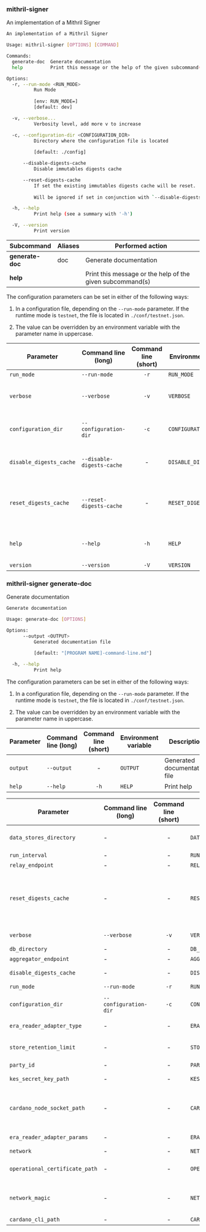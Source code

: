 
### mithril-signer

An implementation of a Mithril Signer
```bash
An implementation of a Mithril Signer

Usage: mithril-signer [OPTIONS] [COMMAND]

Commands:
  generate-doc  Generate documentation
  help          Print this message or the help of the given subcommand(s)

Options:
  -r, --run-mode <RUN_MODE>
          Run Mode
          
          [env: RUN_MODE=]
          [default: dev]

  -v, --verbose...
          Verbosity level, add more v to increase

  -c, --configuration-dir <CONFIGURATION_DIR>
          Directory where the configuration file is located
          
          [default: ./config]

      --disable-digests-cache
          Disable immutables digests cache

      --reset-digests-cache
          If set the existing immutables digests cache will be reset.
          
          Will be ignored if set in conjunction with `--disable-digests-cache`.

  -h, --help
          Print help (see a summary with '-h')

  -V, --version
          Print version

```
| Subcommand | Aliases | Performed action |
|------------|---------|------------------|
| **generate-doc** | doc | Generate documentation |
| **help** |  | Print this message or the help of the given subcommand(s) |

The configuration parameters can be set in either of the following ways:

1. In a configuration file, depending on the `--run-mode` parameter. If the runtime mode is `testnet`, the file is located in `./conf/testnet.json`.

2. The value can be overridden by an environment variable with the parameter name in uppercase.

| Parameter | Command line (long) | Command line (short) | Environment variable | Description | Default value | Example | Mandatory |
|-----------|---------------------|:--------------------:|----------------------|-------------|---------------|---------|:---------:|
| `run_mode` | `--run-mode` | `-r` | `RUN_MODE` | Run Mode | `dev` | ? | - |
| `verbose` | `--verbose` | `-v` | `VERBOSE` | Verbosity level, add more v to increase | `0` | ? | - |
| `configuration_dir` | `--configuration-dir` | `-c` | `CONFIGURATION_DIR` | Directory where the configuration file is located | `./config` | ? | - |
| `disable_digests_cache` | `--disable-digests-cache` | - | `DISABLE_DIGESTS_CACHE` | Disable immutables digests cache | `false` | ? | - |
| `reset_digests_cache` | `--reset-digests-cache` | - | `RESET_DIGESTS_CACHE` | If set the existing immutables digests cache will be reset | `false` | ? | - |
| `help` | `--help` | `-h` | `HELP` | Print help (see more with '--help') |  | ? | - |
| `version` | `--version` | `-V` | `VERSION` | Print version |  | ? | - |
###  mithril-signer generate-doc

Generate documentation
```bash
Generate documentation

Usage: generate-doc [OPTIONS]

Options:
      --output <OUTPUT>
          Generated documentation file
          
          [default: "[PROGRAM NAME]-command-line.md"]

  -h, --help
          Print help

```


The configuration parameters can be set in either of the following ways:

1. In a configuration file, depending on the `--run-mode` parameter. If the runtime mode is `testnet`, the file is located in `./conf/testnet.json`.

2. The value can be overridden by an environment variable with the parameter name in uppercase.

| Parameter | Command line (long) | Command line (short) | Environment variable | Description | Default value | Example | Mandatory |
|-----------|---------------------|:--------------------:|----------------------|-------------|---------------|---------|:---------:|
| `output` | `--output` | - | `OUTPUT` | Generated documentation file | `[PROGRAM NAME]-command-line.md` | ? | - |
| `help` | `--help` | `-h` | `HELP` | Print help |  | ? | - |

| Parameter | Command line (long) | Command line (short) | Environment variable | Description | Default value | Example | Mandatory |
|-----------|---------------------|:--------------------:|----------------------|-------------|---------------|---------|:---------:|
| `data_stores_directory` | - | - | `DATA_STORES_DIRECTORY` | Directory to store signer data (Stakes, Protocol initializers, ...) |  |  | - |
| `run_interval` | - | - | `RUN_INTERVAL` | Run Interval |  |  | - |
| `relay_endpoint` | - | - | `RELAY_ENDPOINT` | Relay endpoint |  |  | - |
| `reset_digests_cache` | - | - | `RESET_DIGESTS_CACHE` | If set the existing immutables digests cache will be reset.<br><br>Will be ignored if set in conjunction with `disable_digests_cache`. |  |  | - |
| `verbose` | `--verbose` | `-v` | `VERBOSE` | Verbosity level, add more v to increase |  | ? | - |
| `db_directory` | - | - | `DB_DIRECTORY` | Directory to snapshot |  |  | - |
| `aggregator_endpoint` | - | - | `AGGREGATOR_ENDPOINT` | Aggregator endpoint |  |  | - |
| `disable_digests_cache` | - | - | `DISABLE_DIGESTS_CACHE` | Disable immutables digests cache. |  |  | - |
| `run_mode` | `--run-mode` | `-r` | `RUN_MODE` | Run Mode | `dev` | ? | - |
| `configuration_dir` | `--configuration-dir` | `-c` | `CONFIGURATION_DIR` | Directory where the configuration file is located | `./config` | ? | - |
| `era_reader_adapter_type` | - | - | `ERA_READER_ADAPTER_TYPE` | Era reader adapter type | `bootstrap` |  | - |
| `store_retention_limit` | - | - | `STORE_RETENTION_LIMIT` | Store retention limit. If set to None, no limit will be set. |  |  | - |
| `party_id` | - | - | `PARTY_ID` | Party Id |  |  | - |
| `kes_secret_key_path` | - | - | `KES_SECRET_KEY_PATH` | File path to the KES secret key of the pool |  |  | - |
| `cardano_node_socket_path` | - | - | `CARDANO_NODE_SOCKET_PATH` | Path of the socket used by the Cardano CLI tool<br>to communicate with the Cardano node |  |  | - |
| `era_reader_adapter_params` | - | - | `ERA_READER_ADAPTER_PARAMS` | Era reader adapter parameters |  |  | - |
| `network` | - | - | `NETWORK` | Cardano network |  |  | - |
| `operational_certificate_path` | - | - | `OPERATIONAL_CERTIFICATE_PATH` | File path to the operational certificate of the pool |  |  | - |
| `network_magic` | - | - | `NETWORK_MAGIC` | Cardano Network Magic number<br>useful for TestNet & DevNet |  |  | - |
| `cardano_cli_path` | - | - | `CARDANO_CLI_PATH` | Cardano CLI tool path |  |  | - |